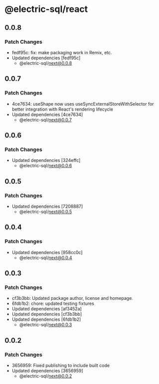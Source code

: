 # @electric-sql/react

## 0.0.8

### Patch Changes

- fedf95c: fix: make packaging work in Remix, etc.
- Updated dependencies [fedf95c]
  - @electric-sql/next@0.0.8

## 0.0.7

### Patch Changes

- 4ce7634: useShape now uses useSyncExternalStoreWithSelector for better integration with React's rendering lifecycle
- Updated dependencies [4ce7634]
  - @electric-sql/next@0.0.7

## 0.0.6

### Patch Changes

- Updated dependencies [324effc]
  - @electric-sql/next@0.0.6

## 0.0.5

### Patch Changes

- Updated dependencies [7208887]
  - @electric-sql/next@0.0.5

## 0.0.4

### Patch Changes

- Updated dependencies [958cc0c]
  - @electric-sql/next@0.0.4

## 0.0.3

### Patch Changes

- cf3b3bb: Updated package author, license and homepage.
- 6fdb1b2: chore: updated testing fixtures
- Updated dependencies [af3452a]
- Updated dependencies [cf3b3bb]
- Updated dependencies [6fdb1b2]
  - @electric-sql/next@0.0.3

## 0.0.2

### Patch Changes

- 3656959: Fixed publishing to include built code
- Updated dependencies [3656959]
  - @electric-sql/next@0.0.2
